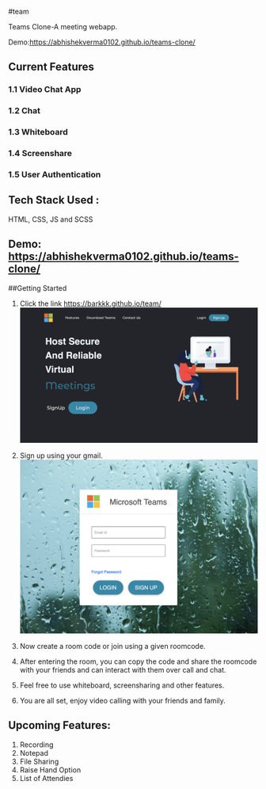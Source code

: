 #team

Teams Clone-A meeting webapp. 

Demo:https://abhishekverma0102.github.io/teams-clone/

## Current Features

### 1.1 Video Chat App
### 1.2 Chat
### 1.3 Whiteboard
### 1.4 Screenshare
### 1.5 User Authentication

## Tech Stack Used :
HTML, CSS, JS and SCSS

## Demo: https://abhishekverma0102.github.io/teams-clone/

##Getting Started

1. Click the link https://barkkk.github.io/team/ 
![alt text](https://github.com/Barkkk/team/blob/main/home%20page.png)
2. Sign up using your gmail.
![alt text](https://github.com/Barkkk/team/blob/main/Sign%20Up.png)
3. Now create a room code or join using a given roomcode.

4. After entering the room, you can copy the code and share the roomcode with your friends and can interact with them over call and chat.
5. Feel free to use whiteboard, screensharing and other features.
7. You are all set, enjoy video calling with your friends and family.


## Upcoming Features:
1. Recording
2. Notepad
3. File Sharing
4. Raise Hand Option
5. List of Attendies
